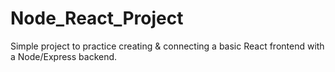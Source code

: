 # Node_React_Project

Simple project to practice creating & connecting a basic React frontend with a Node/Express backend.
